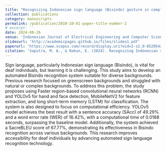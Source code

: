 ```yaml
---
title: "Recognizing Indonesian sign language (Bisindo) gesture in complex backgrounds"
collection: publications
category: manuscripts
permalink: /publication/2010-10-01-paper-title-number-2
# excerpt: ''
date: 2024-08-26
venue: 'Indonesian Journal of Electrical Engineering and Computer Science (IJEECS)'
slidesurl: 'http://academicpages.github.io/files/slides1.pdf'
paperurl: 'https://www.scopus.com/record/display.uri?eid=2-s2.0-85205426888&origin=inward&txGid=099a49ebbf693ccdc0a1dc28554b15dd'
citation: 'Saputra, M. A., & Rakun, E. (2024). Recognizing Indonesian sign language (Bisindo) gesture in complex backgrounds. Indonesian Journal of Electrical Engineering and Computer Science, 36(3), 1583-1593. https://doi.org/10.11591/ijeecs.v36.i3.pp1583-1593'
---
```


Sign language, particularly Indonesian sign language (Bisindo), is vital for deaf individuals, but learning it is challenging. This study aims to develop an automated Bisindo recognition system suitable for diverse backgrounds. Previous research focused on greenscreen backgrounds and struggled with natural or complex backgrounds. To address this problem, the study proposes using Faster region-based convolutional neural networks (RCNN) and YOLOv5 for hand and face detection, MobileNetV2 for feature extraction, and long short-term memory (LSTM) for classification. The system is also designed to focus on computational efficiency. YOLOv5 model achieves the best result with a sentence accuracy (SAcc) of 49.29% and a word error rate (WER) of 16.42%, with a computational time of 0.0188 seconds, surpassing the baseline model. Additionally, the system achieved a SacreBLEU score of 67.77%, demonstrating its effectiveness in Bisindo recognition across various backgrounds. This research improves accessibility for deaf individuals by advancing automated sign language recognition technology.